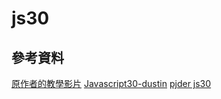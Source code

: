 # js30

## 參考資料
[原作者的教學影片](https://courses.wesbos.com/account/access/61248f74b36fe451adb8b8be/view/194130346)
[Javascript30-dustin](https://dustinhsiao21.github.io/Javascript30-dustin/)
[pjder js30](https://pjchender.blogspot.com/2017/06/js30.html)
